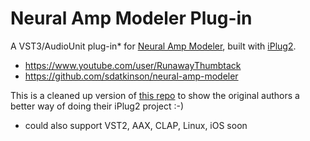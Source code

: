 # Neural Amp Modeler Plug-in

A VST3/AudioUnit plug-in* for [Neural Amp Modeler](https://github.com/sdatkinson/neural-amp-modeler), built with [iPlug2](https://iplug2.github.io).

* https://www.youtube.com/user/RunawayThumbtack
* https://github.com/sdatkinson/neural-amp-modeler

This is a cleaned up version of [this repo](https://github.com/sdatkinson/iPlug2) to show the original authors a better way of doing their iPlug2 project :-)

* could also support VST2, AAX, CLAP, Linux, iOS soon
